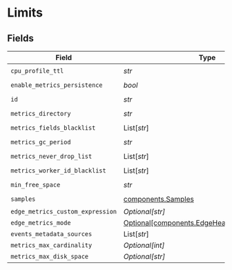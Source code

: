# Limits


## Fields

| Field                                                                                                | Type                                                                                                 | Required                                                                                             | Description                                                                                          |
| ---------------------------------------------------------------------------------------------------- | ---------------------------------------------------------------------------------------------------- | ---------------------------------------------------------------------------------------------------- | ---------------------------------------------------------------------------------------------------- |
| `cpu_profile_ttl`                                                                                    | *str*                                                                                                | :heavy_check_mark:                                                                                   | N/A                                                                                                  |
| `enable_metrics_persistence`                                                                         | *bool*                                                                                               | :heavy_check_mark:                                                                                   | N/A                                                                                                  |
| `id`                                                                                                 | *str*                                                                                                | :heavy_check_mark:                                                                                   | N/A                                                                                                  |
| `metrics_directory`                                                                                  | *str*                                                                                                | :heavy_check_mark:                                                                                   | N/A                                                                                                  |
| `metrics_fields_blacklist`                                                                           | List[*str*]                                                                                          | :heavy_check_mark:                                                                                   | N/A                                                                                                  |
| `metrics_gc_period`                                                                                  | *str*                                                                                                | :heavy_check_mark:                                                                                   | N/A                                                                                                  |
| `metrics_never_drop_list`                                                                            | List[*str*]                                                                                          | :heavy_check_mark:                                                                                   | N/A                                                                                                  |
| `metrics_worker_id_blacklist`                                                                        | List[*str*]                                                                                          | :heavy_check_mark:                                                                                   | N/A                                                                                                  |
| `min_free_space`                                                                                     | *str*                                                                                                | :heavy_check_mark:                                                                                   | N/A                                                                                                  |
| `samples`                                                                                            | [components.Samples](../../models/components/samples.md)                                             | :heavy_check_mark:                                                                                   | N/A                                                                                                  |
| `edge_metrics_custom_expression`                                                                     | *Optional[str]*                                                                                      | :heavy_minus_sign:                                                                                   | N/A                                                                                                  |
| `edge_metrics_mode`                                                                                  | [Optional[components.EdgeHeartbeatMetricsMode]](../../models/components/edgeheartbeatmetricsmode.md) | :heavy_minus_sign:                                                                                   | N/A                                                                                                  |
| `events_metadata_sources`                                                                            | List[*str*]                                                                                          | :heavy_minus_sign:                                                                                   | N/A                                                                                                  |
| `metrics_max_cardinality`                                                                            | *Optional[int]*                                                                                      | :heavy_minus_sign:                                                                                   | N/A                                                                                                  |
| `metrics_max_disk_space`                                                                             | *Optional[str]*                                                                                      | :heavy_minus_sign:                                                                                   | N/A                                                                                                  |